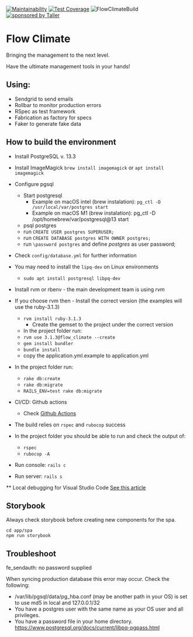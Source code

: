 [![Maintainability](https://api.codeclimate.com/v1/badges/bd4ed58b6b08523b837a/maintainability)](https://codeclimate.com/github/TallerWebSolutions/flow_climate/maintainability)
[![Test Coverage](https://api.codeclimate.com/v1/badges/bd4ed58b6b08523b837a/test_coverage)](https://codeclimate.com/github/TallerWebSolutions/flow_climate/test_coverage)
![FlowClimateBuild](https://github.com/TallerWebSolutions/flow_climate/workflows/FlowClimateBuild/badge.svg)
[![sponsored by Taller](https://raw.githubusercontent.com/TallerWebSolutions/tallerwebsolutions.github.io/master/sponsored-by-taller.png)](https://taller.net.br/en/)

# Flow Climate

Bringing the management to the next level.

Have the ultimate management tools in your hands!

## Using:

- Sendgrid to send emails
- Rollbar to monitor production errors
- RSpec as test framework
- Fabrication as factory for specs
- Faker to generate fake data

## How to build the environment

- Install PostgreSQL v. 13.3
- Install ImageMagick `brew install imagemagick` or `apt install imagemagick`
- Configure pgsql
  - Start postgresql
    - Example on macOS intel (brew instalation): `pg_ctl -D /usr/local/var/postgres start`
    - Example on macOS M1 (brew instalation): pg_ctl -D /opt/homebrew/var/postgresql@13 start
  - psql postgres
  - run `CREATE USER postgres SUPERUSER;`
  - run `CREATE DATABASE postgres WITH OWNER postgres;`
  - run `\password postgres` and define _postgres_ as user password;
- Check `config/database.yml` for further information
- You may need to install the `lipq-dev` on Linux environments
  - `sudo apt install postgresql libpq-dev`
- Install rvm or rbenv - the main development team is using _rvm_
- If you choose rvm then - Install the correct version (the examples will use the ruby-3.1.3)
  - `rvm install ruby-3.1.3`
    - Create the gemset to the project under the correct version
  - In the project folder run:
  - `rvm use 3.1.3@flow_climate --create`
  - `gem install bundler`
  - `bundle install`
  - copy the application.yml.example to application.yml
- In the project folder run:

  - `rake db:create`
  - `rake db:migrate`
  - `RAILS_ENV=test rake db:migrate`

- CI/CD: Github actions

  - Check [Github Actions](https://github.com/TallerWebSolutions/flow_climate/tree/develop/.github/workflows)

- The build relies on `rspec` and `rubocop` success
- In the project folder you should be able to run and check the output of:

  - `rspec`
  - `rubocop -A`

- Run console: `rails c`
- Run server: `rails s`

\*\* Local debugging for Visual Studio Code
[See this article](https://rahul-arora.medium.com/debugging-ruby-on-rails-server-in-vs-code-819b45113e78)

## Storybook

Always check storybook before creating new components for the spa.

```
cd app/spa
npm run storybook
```

## Troubleshoot

fe_sendauth: no password supplied

When syncing production database this error may occur. Check the following:
- /var/lib/pgsql/data/pg_hba.conf (may be another path in your OS) is set to use md5 in local and  127.0.0.1/32 
- You have a postgres user with the same name as your OS user and all privileges.
- You have a password file in your home directory. https://www.postgresql.org/docs/current/libpq-pgpass.html
